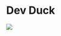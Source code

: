 # Dev Duck

![](https://external-content.duckduckgo.com/iu/?u=https%3A%2F%2Ftse1.mm.bing.net%2Fth%3Fid%3DOIP.CM6SmgBBs2-_rX6xEg8GdAHaHa%26pid%3DApi&f=1)
